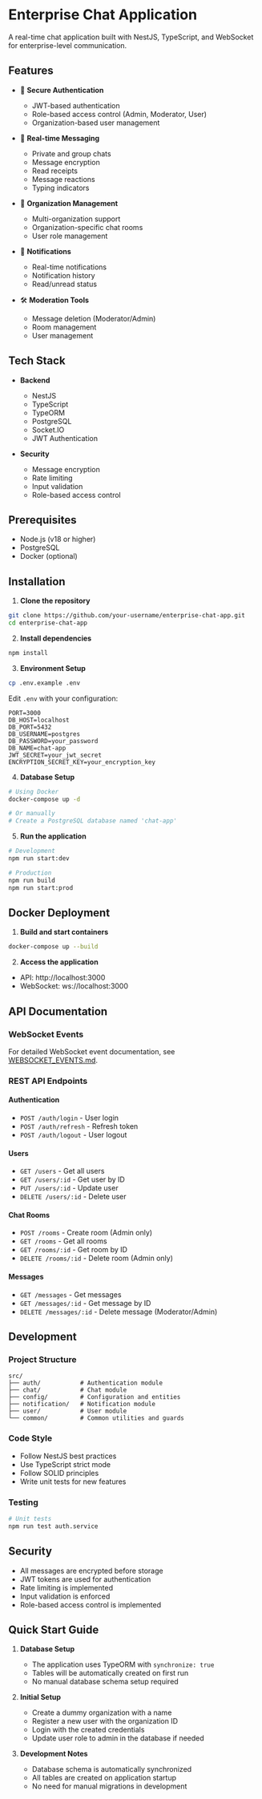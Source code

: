 # Enterprise Chat Application

A real-time chat application built with NestJS, TypeScript, and WebSocket for enterprise-level communication.

## Features

- 🔐 **Secure Authentication**

  - JWT-based authentication
  - Role-based access control (Admin, Moderator, User)
  - Organization-based user management

- 💬 **Real-time Messaging**

  - Private and group chats
  - Message encryption
  - Read receipts
  - Message reactions
  - Typing indicators

- 🏢 **Organization Management**

  - Multi-organization support
  - Organization-specific chat rooms
  - User role management

- 🔔 **Notifications**

  - Real-time notifications
  - Notification history
  - Read/unread status

- 🛠️ **Moderation Tools**
  - Message deletion (Moderator/Admin)
  - Room management
  - User management

## Tech Stack

- **Backend**

  - NestJS
  - TypeScript
  - TypeORM
  - PostgreSQL
  - Socket.IO
  - JWT Authentication

- **Security**
  - Message encryption
  - Rate limiting
  - Input validation
  - Role-based access control

## Prerequisites

- Node.js (v18 or higher)
- PostgreSQL
- Docker (optional)

## Installation

1. **Clone the repository**

```bash
git clone https://github.com/your-username/enterprise-chat-app.git
cd enterprise-chat-app
```

2. **Install dependencies**

```bash
npm install
```

3. **Environment Setup**

```bash
cp .env.example .env
```

Edit `.env` with your configuration:

```env
PORT=3000
DB_HOST=localhost
DB_PORT=5432
DB_USERNAME=postgres
DB_PASSWORD=your_password
DB_NAME=chat-app
JWT_SECRET=your_jwt_secret
ENCRYPTION_SECRET_KEY=your_encryption_key
```

4. **Database Setup**

```bash
# Using Docker
docker-compose up -d

# Or manually
# Create a PostgreSQL database named 'chat-app'
```

5. **Run the application**

```bash
# Development
npm run start:dev

# Production
npm run build
npm run start:prod
```

## Docker Deployment

1. **Build and start containers**

```bash
docker-compose up --build
```

2. **Access the application**

- API: http://localhost:3000
- WebSocket: ws://localhost:3000

## API Documentation

### WebSocket Events

For detailed WebSocket event documentation, see [WEBSOCKET_EVENTS.md](WEBSOCKET_EVENTS.md).

### REST API Endpoints

#### Authentication

- `POST /auth/login` - User login
- `POST /auth/refresh` - Refresh token
- `POST /auth/logout` - User logout

#### Users

- `GET /users` - Get all users
- `GET /users/:id` - Get user by ID
- `PUT /users/:id` - Update user
- `DELETE /users/:id` - Delete user

#### Chat Rooms

- `POST /rooms` - Create room (Admin only)
- `GET /rooms` - Get all rooms
- `GET /rooms/:id` - Get room by ID
- `DELETE /rooms/:id` - Delete room (Admin only)

#### Messages

- `GET /messages` - Get messages
- `GET /messages/:id` - Get message by ID
- `DELETE /messages/:id` - Delete message (Moderator/Admin)

## Development

### Project Structure

```
src/
├── auth/           # Authentication module
├── chat/           # Chat module
├── config/         # Configuration and entities
├── notification/   # Notification module
├── user/           # User module
└── common/         # Common utilities and guards
```

### Code Style

- Follow NestJS best practices
- Use TypeScript strict mode
- Follow SOLID principles
- Write unit tests for new features

### Testing

```bash
# Unit tests
npm run test auth.service

```

## Security

- All messages are encrypted before storage
- JWT tokens are used for authentication
- Rate limiting is implemented
- Input validation is enforced
- Role-based access control is implemented

## Quick Start Guide

1. **Database Setup**

   - The application uses TypeORM with `synchronize: true`
   - Tables will be automatically created on first run
   - No manual database schema setup required

2. **Initial Setup**

   - Create a dummy organization with a name
   - Register a new user with the organization ID
   - Login with the created credentials
   - Update user role to admin in the database if needed

3. **Development Notes**
   - Database schema is automatically synchronized
   - All tables are created on application startup
   - No need for manual migrations in development
